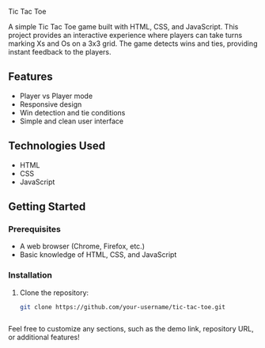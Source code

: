  Tic Tac Toe

A simple Tic Tac Toe game built with HTML, CSS, and JavaScript. This project provides an interactive experience where players can take turns marking Xs and Os on a 3x3 grid. The game detects wins and ties, providing instant feedback to the players.

## Features

- Player vs Player mode
- Responsive design
- Win detection and tie conditions
- Simple and clean user interface

## Technologies Used

- HTML
- CSS
- JavaScript

## Getting Started

### Prerequisites

- A web browser (Chrome, Firefox, etc.)
- Basic knowledge of HTML, CSS, and JavaScript

### Installation

1. Clone the repository:
   ```bash
   git clone https://github.com/your-username/tic-tac-toe.git



Feel free to customize any sections, such as the demo link, repository URL, or additional features!
